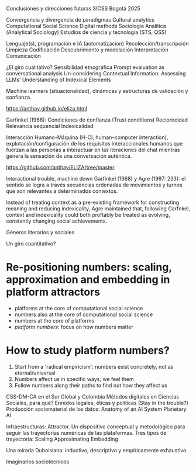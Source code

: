 Conclusiones y direcciones futuras SICSS Bogotá 2025

Convergencia y divergencia de paradigmas
Cultural analytics
Computational Social Science
Digital methods
Sociología Analítica (Analytical Sociology)
Estudios de ciencia y tecnología (STS, QSS)

Lenguaje(s), programación e IA (automatización)
Recolección/transcripción 
Limpieza 
Codificación
Descubrimiento y modelación
Interpretación 
Comunicación

¿El giro cualitativo? 
Sensibilidad etnográfica
Prompt evaluation as conversational analysis Un-considering Contextual Information: Assessing LLMs' Understanding of Indexical Elements


Machine learners (situacionalidad), dinámicas y estructuras de validación y confianza. 

https://anthay.github.io/eliza.html

Garfinkel (1968):
Condiciones de confianza (Trust conditions)
Reciprocidad
Relevancia sequencial
Indexicalidad

Interacción Humano-Máquina (H-CI, human–computer interaction), explotación/configuración de los requisitos interaccionales humanos que fuerzan a las personas a interactuar en las iteraciones del chat mientras genera la sensación de una conversación auténtica.

https://github.com/anthay/ELIZA/tree/master

Interactional trouble, machine down
Garfinkel (1968) y Agre (1997: 233): el sentido se logra a través secuencias ordenadas de movimientos y turnos que son relevantes a determinados contextos.

Instead of treating context as a pre-existing framework for constructing meaning and reducing indexicality, Agre maintained that, following Garfnkel, context and indexicality could both proftably be treated as evolving, constantly changing social achievements.

Géneros literarios y sociales



Un giro cuantitativo?
# Re-positioning numbers: scaling, approximation and embedding in platform attractors

- platforms at the core of computational social science
- numbers also at the core of computational social science
- numbers at the core of platforms
- _platform numbers_: focus on how numbers matter

# How to study platform numbers?

1. Start from a 'radical empiricism': numbers exist concretely, not as eternal/universal
2. Numbers affect us in specific ways; we feel them
3. Follow numbers along their paths to find out how they affect us


CSS-DM-CA en el Sur Global y Colombia
Métodos digitales en Ciencias Sociales, para qué?
Enredos legales, éticas y políticas (Stay in the trouble?)
Producción sociomaterial de los datos:
 Anatomy of an AI System
Planetary AI


Infraestructuras: Attractor. Un dispositivo conceptual y metodológico para seguir las trayectorias numéricas de las plataformas. Tres tipos de trayectoria:
Scaling
Approximating
Embedding


Una mirada Duboisiana: inductivo, descriptivo y empíricamente exhaustivo

Imaginarios sociotécnicos



